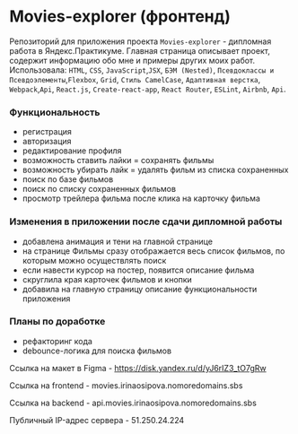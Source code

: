 # Movies-explorer (фронтенд)
Репозиторий для приложения проекта `Movies-explorer` - дипломная работа в Яндекс.Практикуме. Главная страница
описывает проект, содержит информацию обо мне и примеры других моих работ.
Использовала: `HTML`, `CSS`, `JavaScript`,`JSX`, `БЭМ (Nested)`,
`Псевдоклассы и Псевдоэлементы`,`Flexbox`, `Grid`, `Стиль CamelCase`,
`Адаптивная верстка`, `Webpack`,`Api`, `React.js`, `Create-react-app`,
`React Router`, `ESLint`, `Airbnb`, `Api`.

  
### Функциональность
* регистрация
* авторизация
* редактирование профиля
* возможность ставить лайки = сохранять фильмы
* возможность убирать лайк = удалять фильм из списка сохраненных
* поиск по базе фильмов
* поиск по списку сохраненных фильмов
* просмотр трейлера фильма после клика на карточку фильма

### Изменения в приложении после сдачи дипломной работы
* добавлена анимация и тени на главной странице
* на странице Фильмы сразу отображается весь список фильмов, по которым можно осуществлять поиск
* если навести курсор на постер, появится описание фильма
* скруглила края карточек фильмов и кнопки
* добавила на главную страницу описание функциональности приложения

### Планы по доработке
* рефакторинг кода
* debounce-логика для поиска фильмов

Ссылка на макет в Figma - https://disk.yandex.ru/d/yJ6rIZ3_tO7gRw

Ссылка на frontend - movies.irinaosipova.nomoredomains.sbs

Ссылка на backend - api.movies.irinaosipova.nomoredomains.sbs

Публичный IP-адрес сервера - 51.250.24.224

